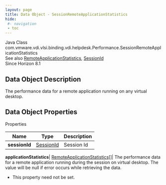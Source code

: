 ```yaml
---
layout: page
title: Data Object - SessionRemoteApplicationStatistics
hide:
 #- navigation
 - toc
---
```






Java Class
    com.vmware.vdi.vlsi.binding.vdi.helpdesk.Performance.SessionRemoteApplicationStatistics  
See also
     [RemoteApplicationStatistics](vdi.helpdesk.Performance.RemoteApplicationStatistics.md), [SessionId](vdi.entity.SessionId.md)  
Since 
    Horizon 8.1

## Data Object Description 

The performance data for a remote application running on any virtual desktop. 

## Data Object Properties

Properties

Name |  Type |  Description   
---|---|---  
**sessionId**| [SessionId](vdi.entity.SessionId.md)|  Session Id   
  
**applicationStatistics**| [RemoteApplicationStatistics[]](vdi.helpdesk.Performance.RemoteApplicationStatistics.md)|  The performance data for a remote application running during the session on virtual desktop. The value will be null if error occurs while retrieving the data.   


* This property need not be set.

  
  
  
  
  
  

